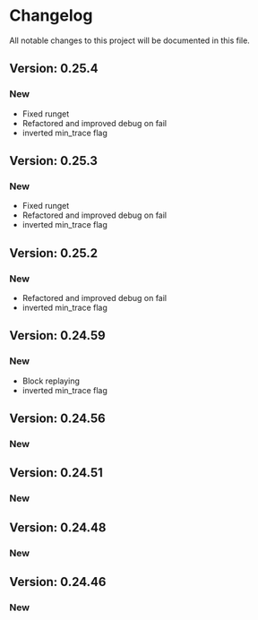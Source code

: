 # Changelog

All notable changes to this project will be documented in this file.

## Version: 0.25.4

### New
 - Fixed runget
 - Refactored and improved debug on fail
 - inverted min_trace flag


## Version: 0.25.3

### New
 - Fixed runget
 - Refactored and improved debug on fail
 - inverted min_trace flag


## Version: 0.25.2

### New
 - Refactored and improved debug on fail
 - inverted min_trace flag


## Version: 0.24.59

### New
 - Block replaying
 - inverted min_trace flag


## Version: 0.24.56

### New


## Version: 0.24.51

### New


## Version: 0.24.48

### New


## Version: 0.24.46

### New
